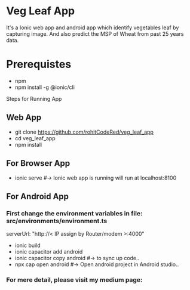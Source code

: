 # Veg Leaf App
It's a Ionic web app and android app which identify vegetables leaf by capturing image. And also predict the MSP of Wheat from past 25 years data.


# Prerequistes
* npm
* npm install -g @ionic/cli


Steps for Running App
## Web App
* git clone https://github.com/rohitCodeRed/veg_leaf_app
* cd veg_leaf_app
* npm install

## For Browser App
* ionic serve  #-> Ionic web app is running will run at localhost:8100

## For Android App
### First change the environment variables in file: src/environments/environment.ts
serverUrl: "http://< IP assign by Router/modem >:4000"

* ionic build
* ionic capacitor add android
* ionic capacitor copy android  #-> to sync up code..
* npx cap open android  #-> Open android project in Android studio..


### For mere detail, please visit my medium page: 


